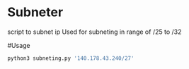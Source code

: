 # Subneter
script to subnet ip
Used for subneting in range of /25 to /32


#Usage 
```sh
python3 subneting.py '140.178.43.240/27'
```

